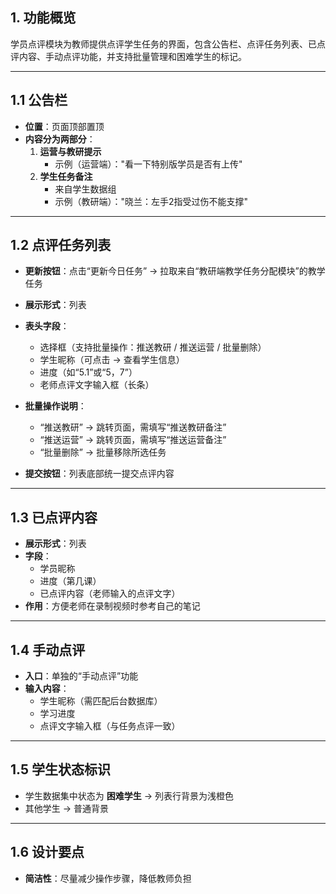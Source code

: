 ## 1. 功能概览
学员点评模块为教师提供点评学生任务的界面，包含公告栏、点评任务列表、已点评内容、手动点评功能，并支持批量管理和困难学生的标记。

---

## 1.1 公告栏
- **位置**：页面顶部置顶
- **内容分为两部分**：
  1. **运营与教研提示**  
     - 示例（运营端）："看一下特别版学员是否有上传"
  2. **学生任务备注**  
     - 来自学生数据组  
     - 示例（教研端）："晓兰：左手2指受过伤不能支撑"

---

## 1.2 点评任务列表
- **更新按钮**：点击“更新今日任务” → 拉取来自“教研端教学任务分配模块”的教学任务
- **展示形式**：列表
- **表头字段**：
  - 选择框（支持批量操作：推送教研 / 推送运营 / 批量删除）
  - 学生昵称（可点击 → 查看学生信息）
  - 进度（如“5.1”或“5，7”）
  - 老师点评文字输入框（长条）

- **批量操作说明**：
  - “推送教研” → 跳转页面，需填写“推送教研备注”
  - “推送运营” → 跳转页面，需填写“推送运营备注”
  - “批量删除” → 批量移除所选任务

- **提交按钮**：列表底部统一提交点评内容

---

## 1.3 已点评内容
- **展示形式**：列表
- **字段**：
  - 学员昵称
  - 进度（第几课）
  - 已点评内容（老师输入的点评文字）
- **作用**：方便老师在录制视频时参考自己的笔记

---

## 1.4 手动点评
- **入口**：单独的“手动点评”功能
- **输入内容**：
  - 学生昵称（需匹配后台数据库）
  - 学习进度
  - 点评文字输入框（与任务点评一致）

---

## 1.5 学生状态标识
- 学生数据集中状态为 **困难学生** → 列表行背景为浅橙色
- 其他学生 → 普通背景

---

## 1.6 设计要点
- **简洁性**：尽量减少操作步骤，降低教师负担

